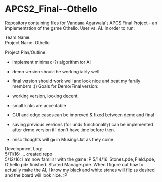 # APCS2_Final--Othello

Repository containing files for Vandana Agarwala's APCS Final Project - an implementation of the game Othello.  User vs. AI.
In order to run:   

Team Name:  
Project Name: Othello  

Project Plan/Outline:
- implement minimax (?) algorithm for AI
- demo version should be working fairly well
- final version should work well and look nice and beat my family members :))
Goals for Demo/Final version:
- working version, looking decent
- small kinks are acceptable
- GUI and edge cases can be improved & fixed between demo and final
- saving previous versions (for undo functionality)  can be implemented after demo version if I don't have time before then.  

- misc thoughts will go in Musings.txt as they come

Development Log:  
5/11/16: ... created repo  
5/12/16: I am now familiar with the game :P
5/14/16: Stones.pde, Field.pde, Othello.pde finished.  Started Manager.pde.  When I figure out how to actually make the AI, I know my black and white stones will flip as desired and the board will look nice. :P  
